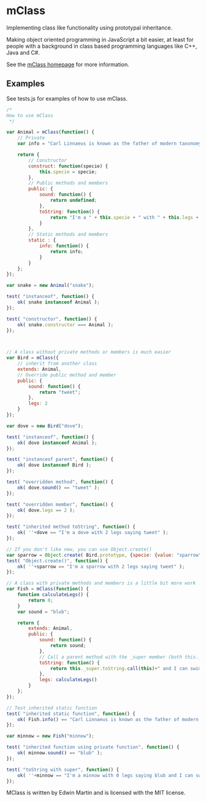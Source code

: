 # mClass

Implementing class like functionality using prototypal inheritance.

Making object oriented programming in JavaScript a bit easier, at least for people with a background in class based
programming languages like C++, Java and C#.

See the [mClass homepage](http://www.bitstorm.org/javascript/mclass/) for more information.

## Examples

See tests.js for examples of how to use mClass.

```javascript
/*
How to use mClass
 */

var Animal = mClass(function() {
	// Private
	var info = "Carl Linnaeus is known as the father of modern taxonomy.";

	return {
		// Constructor
		construct: function(specie) {
			this.specie = specie;
		},
		// Public methods and members
		public: {
			sound: function() {
				return undefined;
			},
			toString: function() {
				return "I'm a " + this.specie + " with " + this.legs + " legs saying " + this.sound();
			}
		},
		// Static methods and members
		static : {
			info: function() {
				return info;
			}
		}
	};
});

var snake = new Animal("snake");

test( "instanceof", function() {
	ok( snake instanceof Animal );
});

test( "constructor", function() {
	ok( snake.constructor === Animal );
});



// A class without private methods or members is much easier
var Bird = mClass({
	// inherit from another class
	extends: Animal,
	// Override public method and member
	public: {
		sound: function() {
			return "tweet";
		},
		legs: 2
	}
});

var dove = new Bird("dove");

test( "instanceof", function() {
	ok( dove instanceof Animal );
});

test( "instanceof parent", function() {
	ok( dove instanceof Bird );
});

test( "overridden method", function() {
	ok( dove.sound() == "tweet" );
});

test( "overridden member", function() {
	ok( dove.legs == 2 );
});

test( "inherited method toString", function() {
	ok( ''+dove == "I'm a dove with 2 legs saying tweet" );
});

// If you don't like new, you can use Object.create()
var sparrow = Object.create( Bird.prototype, {specie: {value: "sparrow"}} );
test( "Object.create()", function() {
	ok( ''+sparrow == "I'm a sparrow with 2 legs saying tweet" );
});

// A class with private methods and members is a little bit more work
var Fish = mClass(function() {
	function calculateLegs() {
		return 0;
	}
	var sound = "blub";

	return {
		extends: Animal,
		public: {
			sound: function() {
				return sound;
			},
			// Call a parent method with the _super member (both this._super and Fish._super are possible)
			toString: function() {
				return this._super.toString.call(this)+" and I can swim";
			},
			legs: calculateLegs()
		}
	};
});

// Test inherited static function
test( "inherited static function", function() {
	ok( Fish.info() == "Carl Linnaeus is known as the father of modern taxonomy.");
});

var minnow = new Fish("minnow");

test( "inherited function using private function", function() {
	ok( minnow.sound() == "blub" );
});

test( "toString with super", function() {
	ok( ''+minnow == "I'm a minnow with 0 legs saying blub and I can swim" );
});
```

MClass is written by Edwin Martin and is licensed with the MIT license.